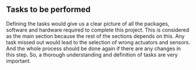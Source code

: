 ## Tasks to be performed
Defining the tasks would give us a clear picture of all the packages, software and hardware required to complete this project. This is considered as the main section because the rest of the sections depends on this. Any task missed out would lead to the selection of wrong actuators and sensors. And the whole process should be done again if there are any changes in this step. So, a thorough understanding and definition of tasks are very important.

<!--stackedit_data:
eyJoaXN0b3J5IjpbMTkyNDg3NzE2NywyMTgwNjc1MjJdfQ==
-->